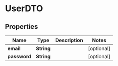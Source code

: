 

# UserDTO

## Properties

Name | Type | Description | Notes
------------ | ------------- | ------------- | -------------
**email** | **String** |  |  [optional]
**password** | **String** |  |  [optional]



